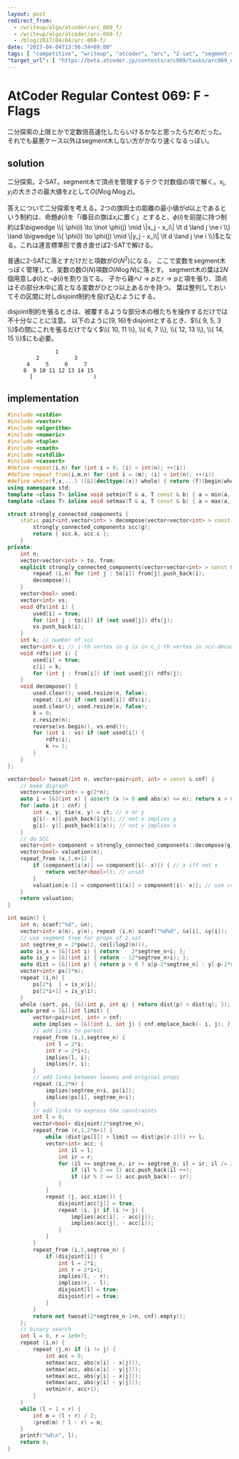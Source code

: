 ```yaml
---
layout: post
redirect_from:
  - /writeup/algo/atcoder/arc_069_f/
  - /writeup/algo/atcoder/arc-069-f/
  - /blog/2017/04/04/arc-069-f/
date: "2017-04-04T13:56:34+09:00"
tags: [ "competitive", "writeup", "atcoder", "arc", "2-sat", "segment-tree", "binary-search" ]
"target_url": [ "https://beta.atcoder.jp/contests/arc069/tasks/arc069_d" ]
---
```


# AtCoder Regular Contest 069: F - Flags

二分探索の上限とかで定数倍高速化したらいけるかなと思ったらだめだった。
それでも最悪ケース以外はsegment木しない方がかなり速くなるっぽい。

## solution

二分探索。2-SAT。segment木で頂点を管理するテクで対数個の項で解く。$x_i, y_i$の大きさの最大値を$z$として$O(N \log N \log z)$。

答えについて二分探索を考える。2つの旗同士の距離の最小値が$d$以上であるという制約は、命題$\phi(i)$を「$i$番目の旗は$x_i$に置く」とすると、$\phi(i)$を前提に持つ制約は$\bigwedge \\{ \phi(i) \to \lnot \phi(j) \mid \|x_j - x_i\| \lt d \land j \ne i \\} \land \bigwedge \\{ \phi(i) \to \phi(j) \mid \|y_j - x_i\| \lt d \land j \ne i \\}$となる。これは連言標準形で書き直せば2-SATで解ける。

普通に2-SATに落とすだけだと項数が$O(N^2)$になる。
ここで変数をsegment木っぽく管理して、変数の数$O(N)$項数$O(N \log N)$に落とす。
segment木の葉は$2N$個用意し$\phi(i)$と$\lnot \phi(i)$を割り当てる。
子から親へ$l \to p$と$r \to p$と項を張り、頂点はその部分木中に真となる変数がひとつ以上あるかを持つ。
葉は整列しておいてその区間に対しdisjoint制約を投げ込むようにする。

disjoint制約を張るときは、被覆するような部分木の根たちを操作するだけでは不十分なことに注意。
以下のように$[9, 16)$をdisjointとするとき、$\\{ 9, 5, 3 \\}$の間にこれを張るだけでなく$\\{ 10, 11 \\}, \\{ 6, 7 \\}, \\{ 12, 13 \\}, \\{ 14, 15 \\}$にも必要。

```
               1
         2           3
      4     5     6     7
     8  9 10 11 12 13 14 15
       [                   )
```

## implementation

``` c++
#include <cstdio>
#include <vector>
#include <algorithm>
#include <numeric>
#include <tuple>
#include <cmath>
#include <cstdlib>
#include <cassert>
#define repeat(i,n) for (int i = 0; (i) < int(n); ++(i))
#define repeat_from(i,m,n) for (int i = (m); (i) < int(n); ++(i))
#define whole(f,x,...) ([&](decltype((x)) whole) { return (f)(begin(whole), end(whole), ## __VA_ARGS__); })(x)
using namespace std;
template <class T> inline void setmin(T & a, T const & b) { a = min(a, b); }
template <class T> inline void setmax(T & a, T const & b) { a = max(a, b); }

struct strongly_connected_components {
    static pair<int,vector<int> > decompose(vector<vector<int> > const & g) { // adjacent list
        strongly_connected_components scc(g);
        return { scc.k, scc.c };
    }
private:
    int n;
    vector<vector<int> > to, from;
    explicit strongly_connected_components(vector<vector<int> > const & g) : n(g.size()), to(g), from(n) {
        repeat (i,n) for (int j : to[i]) from[j].push_back(i);
        decompose();
    }
    vector<bool> used;
    vector<int> vs;
    void dfs(int i) {
        used[i] = true;
        for (int j : to[i]) if (not used[j]) dfs(j);
        vs.push_back(i);
    }
    int k; // number of scc
    vector<int> c; // i-th vertex in g is in c_i-th vertex in scc-decomposed g
    void rdfs(int i) {
        used[i] = true;
        c[i] = k;
        for (int j : from[i]) if (not used[j]) rdfs(j);
    }
    void decompose() {
        used.clear(); used.resize(n, false);
        repeat (i,n) if (not used[i]) dfs(i);
        used.clear(); used.resize(n, false);
        k = 0;
        c.resize(n);
        reverse(vs.begin(), vs.end());
        for (int i : vs) if (not used[i]) {
            rdfs(i);
            k += 1;
        }
    }
};

vector<bool> twosat(int n, vector<pair<int, int> > const & cnf) {
    // make digraph
    vector<vector<int> > g(2*n);
    auto i = [&](int x) { assert (x != 0 and abs(x) <= n); return x > 0 ? x-1 : n-x-1; };
    for (auto it : cnf) {
        int x, y; tie(x, y) = it; // x or y
        g[i(- x)].push_back(i(y)); // not x implies y
        g[i(- y)].push_back(i(x)); // not y implies x
    }
    // do SCC
    vector<int> component = strongly_connected_components::decompose(g).second;
    vector<bool> valuation(n);
    repeat_from (x,1,n+1) {
        if (component[i(x)] == component[i(- x)]) { // x iff not x
            return vector<bool>(); // unsat
        }
        valuation[x-1] = component[i(x)] > component[i(- x)]; // use components which indices are large
    }
    return valuation;
}

int main() {
    int n; scanf("%d", &n);
    vector<int> x(n), y(n); repeat (i,n) scanf("%d%d", &x[i], &y[i]);
    // use segment tree for props of 2-sat
    int segtree_n = 2*pow(2, ceil(log2(n)));
    auto is_x = [&](int i) { return    2*segtree_n+i; };
    auto is_y = [&](int i) { return - (2*segtree_n+i); };
    auto dist = [&](int p) { return p > 0 ? x[p-2*segtree_n] : y[-p-2*segtree_n]; };
    vector<int> ps(2*n);
    repeat (i,n) {
        ps[2*i  ] = is_x(i);
        ps[2*i+1] = is_y(i);
    }
    whole (sort, ps, [&](int p, int q) { return dist(p) < dist(q); });
    auto pred = [&](int limit) {
        vector<pair<int, int> > cnf;
        auto implies = [&](int i, int j) { cnf.emplace_back(- i, j); };
        // add links to parent
        repeat_from (i,1,segtree_n) {
            int l = 2*i;
            int r = 2*i+1;
            implies(l, i);
            implies(r, i);
        }
        // add links between leaves and original props
        repeat (i,2*n) {
            implies(segtree_n+i, ps[i]);
            implies(ps[i], segtree_n+i);
        }
        // add links to express the constraints
        int l = 0;
        vector<bool> disjoint(2*segtree_n);
        repeat_from (r,1,2*n+1) {
            while (dist(ps[l]) + limit <= dist(ps[r-1])) ++ l;
            vector<int> acc; {
                int il = l;
                int ir = r;
                for (il += segtree_n, ir += segtree_n; il < ir; il /= 2, ir /= 2) {
                    if (il % 2 == 1) acc.push_back(il ++);
                    if (ir % 2 == 1) acc.push_back(-- ir);
                }
            }
            repeat (j, acc.size()) {
                disjoint[acc[j]] = true;
                repeat (i, j) if (i != j) {
                    implies(acc[i], - acc[j]);
                    implies(acc[j], - acc[i]);
                }
            }
        }
        repeat_from (i,1,segtree_n) {
            if (disjoint[i]) {
                int l = 2*i;
                int r = 2*i+1;
                implies(l, - r);
                implies(r, - l);
                disjoint[l] = true;
                disjoint[r] = true;
            }
        }
        return not twosat(2*segtree_n-1+n, cnf).empty();
    };
    // binary search
    int l = 0, r = 1e9+7;
    repeat (i,n) {
        repeat (j,n) if (i != j) {
            int acc = 0;
            setmax(acc, abs(x[i] - x[j]));
            setmax(acc, abs(x[i] - y[j]));
            setmax(acc, abs(y[i] - x[j]));
            setmax(acc, abs(y[i] - y[j]));
            setmin(r, acc+1);
        }
    }
    while (l + 1 < r) {
        int m = (l + r) / 2;
        (pred(m) ? l : r) = m;
    }
    printf("%d\n", l);
    return 0;
}
```
